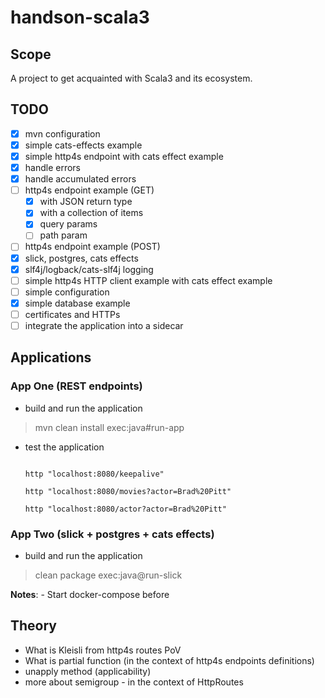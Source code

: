 # handson-scala3

## Scope

 A project to get acquainted with Scala3 and its ecosystem.

## TODO

- [x] mvn configuration
- [x] simple cats-effects example
- [x] simple http4s endpoint with cats effect example
- [x] handle errors
- [x] handle accumulated errors
- [ ] http4s endpoint example (GET)
  - [x] with JSON return type
  - [x] with a collection of items
  - [x] query params
  - [ ] path param
- [ ] http4s endpoint example (POST)
- [x] slick, postgres, cats effects
- [x] slf4j/logback/cats-slf4j logging
- [ ] simple http4s HTTP client example with cats effect example
- [ ] simple configuration
- [x] simple database example
- [ ] certificates and HTTPs
- [ ] integrate the application into a sidecar

## Applications


### App One (REST endpoints)

- build and run the application

> mvn clean install exec:java#run-app

- test the application

  ```shell

  http "localhost:8080/keepalive"

  http "localhost:8080/movies?actor=Brad%20Pitt"

  http "localhost:8080/actor?actor=Brad%20Pitt"

  ```

### App Two (slick + postgres + cats effects)

- build and run the application

> clean package exec:java@run-slick

  **Notes**:
    - Start docker-compose before


## Theory

- What is Kleisli from http4s routes PoV
- What is partial function (in the context of http4s endpoints definitions)
- unapply method (applicability)
- more about semigroup - in the context of HttpRoutes
